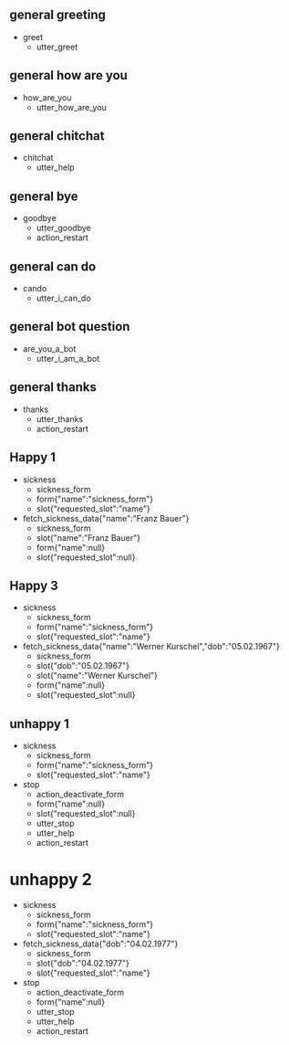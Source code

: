 ## general greeting
* greet
    - utter_greet

## general how are you
* how_are_you
    - utter_how_are_you

## general chitchat
* chitchat
    - utter_help

## general bye
* goodbye
    - utter_goodbye
    - action_restart

## general can do
* cando
    - utter_i_can_do

## general bot question
* are_you_a_bot
    - utter_i_am_a_bot

## general thanks
* thanks
    - utter_thanks
    - action_restart

## Happy 1
* sickness
    - sickness_form
    - form{"name":"sickness_form"}
    - slot{"requested_slot":"name"}
* fetch_sickness_data{"name":"Franz Bauer"}
    - sickness_form
    - slot{"name":"Franz Bauer"}
    - form{"name":null}
    - slot{"requested_slot":null}

## Happy 3
* sickness
    - sickness_form
    - form{"name":"sickness_form"}
    - slot{"requested_slot":"name"}
* fetch_sickness_data{"name":"Werner Kurschel","dob":"05.02.1967"}
    - sickness_form
    - slot{"dob":"05.02.1967"}
    - slot{"name":"Werner Kurschel"}
    - form{"name":null}
    - slot{"requested_slot":null}

## unhappy 1
* sickness
    - sickness_form
    - form{"name":"sickness_form"}
    - slot{"requested_slot":"name"}
* stop
    - action_deactivate_form
    - form{"name":null}
    - slot{"requested_slot":null}
    - utter_stop
    - utter_help
    - action_restart

# unhappy 2
* sickness
    - sickness_form
    - form{"name":"sickness_form"}
    - slot{"requested_slot":"name"}
* fetch_sickness_data{"dob":"04.02.1977"}
    - sickness_form
    - slot{"dob":"04.02.1977"}
    - slot{"requested_slot":"name"}
* stop
    - action_deactivate_form
    - form{"name":null}
    - utter_stop
    - utter_help
    - action_restart
